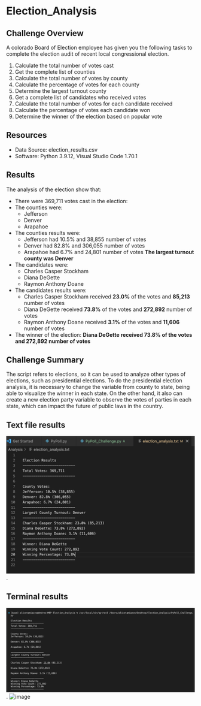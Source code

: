 # Election_Analysis
## Challenge Overview
A colorado Board of Election employee has given you the following tasks to complete the election audit of recent 
local congressional election. 

1. Calculate the total number of votes cast 
2. Get the complete list of counties 
3. Calculate the total number of votes by county 
4. Calculate the percentage of votes for each county 
5. Determine the largest turnout county 
6. Get a complete list of candidates who received votes 
7. Calculate the total number of votes for each candidate received
8. Calculate the percentage of votes each candidate won 
9. Determine the winner of the election based on popular vote 

## Resources
- Data Source: election_results.csv
- Software: Python 3.9.12, Visual Studio Code 1.70.1

## Results
The analysis of the election show that:
- There were 369,711 votes cast in the election:
- The counties were:
  - Jefferson
  - Denver
  - Arapahoe
- The counties results were:
  - Jefferson had 10.5% and 38,855 number of votes
  - Denver had 82.8% and 306,055 number of votes
  - Arapahoe had 6.7% and 24,801 number of votes
**The largest turnout county was Denver**
- The candidates were:
  - Charles Casper Stockham
  - Diana DeGette
  - Raymon Anthony Doane
- The candidates results were:
  - Charles Casper Stockham received **23.0%** of the votes and **85,213** number of votes
  - Diana DeGette received **73.8%** of the votes and **272,892** number of votes
  - Raymon Anthony Doane received **3.1%** of the votes and **11,606** number of votes
- The winner of the election:
**Diana DeGette received 73.8% of the votes and 272,892 number of votes**

## Challenge Summary 
The script refers to elections, so it can be used to analyze other types of elections, such as presidential elections. 
To do the presidential election analysis, it is necessary to change the variable from county to state, being able to visualize 
the winner in each state. On the other hand, it also can create a new election party variable to observe the votes of parties in each state, 
which can impact the future of public laws in the country.

## Text file results 
![Text_file_results](Text_file_results.png).

## Terminal results 
![terminal_results](terminal_results.png).
![image](https://user-images.githubusercontent.com/111395352/189555329-f1c842f8-f155-42c1-a937-86b97863e015.png)

